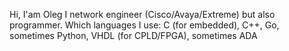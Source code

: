 Hi, I'am Oleg
I network engineer (Cisco/Avaya/Extreme) but also programmer.
Which languages I use:
C (for embedded), C++, Go, sometimes Python, VHDL (for CPLD/FPGA), sometimes ADA
